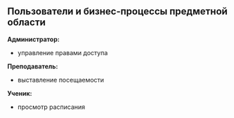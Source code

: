 ﻿## Пользователи и бизнес-процессы предметной области

**Администратор:** 
* управление правами доступа 

**Преподаватель:** 
* выставление посещаемости

**Ученик:** 
* просмотр расписания
